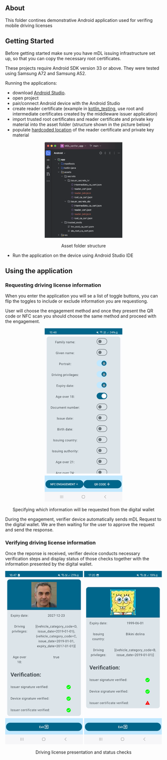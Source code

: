 
<!-- ABOUT  -->
## About

This folder contines demonstrative Android application used for verifing mobile driving licenses


<!-- GETTING STARTED -->
## Getting Started

Before getting started make sure you have mDL issuing infrastructure set up, so that you can copy the necessary root certificates.

These projects require Android SDK version 33 or above. They were tested using Samsung A72 and Samsung A52.

Running the applications:
  - download <a href="https://developer.android.com/studio">Android Studio</a>. 
  - open project
  - pair/connect Android device with the Android Studio
  - create reader certificate (example in <a href="https://github.com/hrvoje459/mdl_dipl/blob/ded11d676e6418f087bf5e161b05c7f00b4a287e/kotlin_testing/src/main/kotlin/ReaderCreation.kt">kotlin_testing</a>, use root and intermediate certificates created by the middleware issuer application)
  - import trusted root certificates and reader certificate and private key material into the asset folder (structure shown in the picture below)
  - populate <a href="https://github.com/hrvoje459/mdl_dipl/blob/ded11d676e6418f087bf5e161b05c7f00b4a287e/MDL_verifier_app/app/src/main/java/fer/dipl/mdl/mdl_verifier_app/VerifierTransferHelper.kt#L222">hardcoded location</a> of the reader certificate and private key material

<div align="center">
  <a>
    <img src="images/certificates.png" alt="Certificates" width="250" >
  </a>

  <p align="center">
    Asset folder structure  
  </p>
</div>


  - Run the application on the device using Android Studio IDE



## Using the application

### Requesting driving license information

When you enter the application you will se a list of toggle buttons, you can flip the toggles to include or exclude information you are requestiong.

User will choose the engagement method and once they present the QR code or NFC scan you should choose the same method and proceed with the engagement.

<div align="center">
  <a>
    <img src="images/configure.png" alt="Configure" width="250" >
  </a>

  <p align="center">
    Specifying which information will be requested from the digital wallet  
  </p>
</div>


During the engagement, verifier device automatically sends mDL Request to the digital wallet. We are then waiting for the user to approve the request and send the response.


### Verifying driving license information

Once the reponse is received, verifier device conducts necessary verification steps and display status of those checks together with the information presented by the digital wallet.

<div align="center">
  <a>
    <img src="images/presentation.png" alt="Presentation" width="250" >
  </a>
  <a>
    <img src="images/invalid.png" alt="Invalid presentation" width="250" >
  </a>

  <p align="center">
    Driving license presentation and status checks  
  </p>
</div>